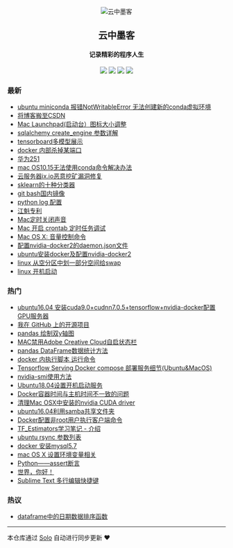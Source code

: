 <p align="center"><img alt="云中墨客" src="https://static.b3log.org/images/brand/solo-32.png"></p><h2 align="center">
云中墨客
</h2>

<h4 align="center">记录精彩的程序人生</h4>
<p align="center"><a title="云中墨客" target="_blank" href="https://github.com/JiangKui007/solo-blog"><img src="https://img.shields.io/github/last-commit/JiangKui007/solo-blog.svg?style=flat-square&color=FF9900"></a>
<a title="GitHub repo size in bytes" target="_blank" href="https://github.com/JiangKui007/solo-blog"><img src="https://img.shields.io/github/repo-size/JiangKui007/solo-blog.svg?style=flat-square"></a>
<a title="Solo Version" target="_blank" href="https://github.com/88250/solo/releases"><img src="https://img.shields.io/badge/solo-3.6.2-f1e05a.svg?style=flat-square&color=blueviolet"></a>
<a title="Hits" target="_blank" href="https://github.com/88250/hits"><img src="https://hits.b3log.org/JiangKui007/solo-blog.svg"></a></p>

### 最新

* [ubuntu miniconda 报错NotWritableError 无法创建新的conda虚拟环境](http://www.yunzhongmoke.com/articles/2019/12/07/1575726040293.html)
* [将博客搬至CSDN](http://www.yunzhongmoke.com/articles/2019/12/06/1575599039782.html)
* [Mac Launchpad(启动台）图标大小调整](http://www.yunzhongmoke.com/articles/2019/12/06/1575595983451.html)
* [sqlalchemy create_engine 参数详解](http://www.yunzhongmoke.com/articles/2019/12/04/1575451093062.html)
* [tensorboard多模型展示](http://www.yunzhongmoke.com/articles/2019/12/04/1575446114833.html)
* [docker 内部杀掉某端口](http://www.yunzhongmoke.com/articles/2019/12/04/1575425722124.html)
* [华为251](http://www.yunzhongmoke.com/articles/2019/12/04/1575424084805.html)
* [mac OS10.15无法使用conda命令解决办法](http://www.yunzhongmoke.com/articles/2019/12/03/1575383651541.html)
* [云服务器ix.io恶意挖矿漏洞修复](http://www.yunzhongmoke.com/articles/2019/11/21/1574302653004.html)
* [sklearn的十种分类器](http://www.yunzhongmoke.com/articles/2019/10/29/1572336885172.html)
* [git bash国内镜像](http://www.yunzhongmoke.com/articles/2019/10/29/1572336528553.html)
* [python log 配置](http://www.yunzhongmoke.com/articles/2019/10/22/1571714493777.html)
* [江魁专利](http://www.yunzhongmoke.com/articles/2019/09/14/1568474797128.html)
* [Mac定时关闭声音](http://www.yunzhongmoke.com/articles/2019/09/03/1567478899990.html)
* [Mac 开启 crontab 定时任务调试](http://www.yunzhongmoke.com/articles/2019/09/03/1567478154624.html)
* [Mac OS X: 音量控制命令](http://www.yunzhongmoke.com/articles/2019/09/03/1567477995604.html)
* [配置nvidia-docker2的daemon.json文件](http://www.yunzhongmoke.com/articles/2019/08/19/1566204178750.html)
* [ubuntu安装docker及配置nvidia-docker2](http://www.yunzhongmoke.com/articles/2019/08/19/1566203803236.html)
* [linux 从空分区中划一部分空间给swap](http://www.yunzhongmoke.com/articles/2019/08/16/1565936952941.html)
* [linux 开机启动](http://www.yunzhongmoke.com/articles/2019/08/16/1565936379412.html)

### 热门

* [ubuntu16.04 安装cuda9.0+cudnn7.0.5+tensorflow+nvidia-docker配置GPU服务器](http://www.yunzhongmoke.com/articles/2019/06/13/1560436747075.html)
* [我在 GitHub 上的开源项目](http://www.yunzhongmoke.com/my-github-repos)
* [pandas 绘制双y轴图](http://www.yunzhongmoke.com/articles/2019/08/13/1565682439720.html)
* [MAC禁用Adobe Creative Cloud自启状态栏](http://www.yunzhongmoke.com/articles/2019/06/13/1560435251908.html)
* [pandas DataFrame数据统计方法](http://www.yunzhongmoke.com/articles/2019/06/13/1560436835863.html)
* [docker 内执行脚本 运行命令](http://www.yunzhongmoke.com/articles/2019/06/26/1561551250964.html)
* [Tensorflow Serving Docker compose 部署服务细节(Ubuntu&MacOS)](http://www.yunzhongmoke.com/articles/2019/06/26/1561551101511.html)
* [nvidia-smi使用方法](http://www.yunzhongmoke.com/articles/2019/06/13/1560436865825.html)
* [Ubuntu18.04设置开机启动服务](http://www.yunzhongmoke.com/articles/2019/07/30/1564460357102.html)
* [Docker容器时间与主机时间不一致的问题](http://www.yunzhongmoke.com/articles/2019/06/13/1560436975488.html)
* [清理Mac OSX中安装的nvidia CUDA driver](http://www.yunzhongmoke.com/articles/2019/06/13/1560435197588.html)
* [ubuntu16.04利用samba共享文件夹](http://www.yunzhongmoke.com/articles/2019/06/13/1560437087491.html)
* [Docker配置非root用户执行客户端命令](http://www.yunzhongmoke.com/articles/2019/07/30/1564460200137.html)
* [TF_Estimators学习笔记 - 介绍](http://www.yunzhongmoke.com/articles/2019/06/13/1560437453784.html)
* [ubuntu rsync 参数列表](http://www.yunzhongmoke.com/articles/2019/06/13/1560437310813.html)
* [docker 安装mysql5.7](http://www.yunzhongmoke.com/articles/2019/06/13/1560436912278.html)
* [mac OS X 设置环境变量相关](http://www.yunzhongmoke.com/articles/2019/06/13/1560437245919.html)
* [Python——assert断言](http://www.yunzhongmoke.com/articles/2019/06/13/1560437003095.html)
* [世界，你好！](http://www.yunzhongmoke.com/hello-solo)
* [Sublime Text 多行编辑快捷键](http://www.yunzhongmoke.com/articles/2019/08/15/1565854004955.html)

### 热议

* [dataframe中的日期数据排序函数](http://www.yunzhongmoke.com/articles/2019/08/14/1565771623709.html)

---

本仓库通过 [Solo](https://github.com/88250/solo) 自动进行同步更新 ❤️ 